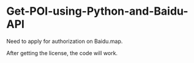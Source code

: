 # Get-POI-using-Python-and-Baidu-API

Need to apply for authorization on Baidu.map.

After getting the license, the code will work.
